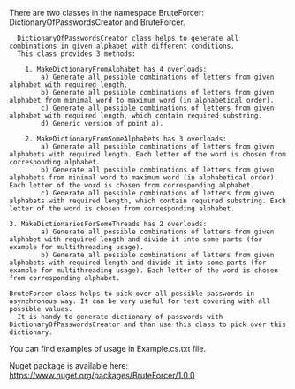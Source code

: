 There are two classes in the namespace BruteForcer: DictionaryOfPasswordsCreator and BruteForcer.

	  DictionaryOfPasswordsCreator class helps to generate all combinations in given alphabet with different conditions.
	  This class provides 3 methods:
    
		1. MakeDictionaryFromAlphabet has 4 overloads:
			a) Generate all possible combinations of letters from given alphabet with required length.
			b) Generate all possible combinations of letters from given alphabet from minimal word to maximum word (in alphabetical order).
			c) Generate all possible combinations of letters from given alphabet with required length, which contain required substring.
			d) Generic version of point a).
      
		2. MakeDictionaryFromSomeAlphabets has 3 overloads:
			a) Generate all possible combinations of letters from given alphabets with required length. Each letter of the word is chosen from corresponding alphabet.
			b) Generate all possible combinations of letters from given alphabets from minimal word to maximum word (in alphabetical order). Each letter of the word is chosen from corresponding alphabet.
			c) Generate all possible combinations of letters from given alphabets with required length, which contain required substring. Each letter of the word is chosen from corresponding alphabet.
		
    3. MakeDictionariesForSomeThreads has 2 overloads:
			a) Generate all possible combinations of letters from given alphabet with required length and divide it into some parts (for example for multithreading usage).
			b) Generate all possible combinations of letters from given alphabets with required length and divide it into some parts (for example for multithreading usage). Each letter of the word is chosen from corresponding alphabet.	  
	  
    BruteForcer class helps to pick over all possible passwords in asynchronous way. It can be very useful for test covering with all possible values. 
	  It is handy to generate dictionary of passwords with DictionaryOfPasswordsCreator and than use this class to pick over this dictionary.

You can find examples of usage in Example.cs.txt file.

Nuget package is available here: https://www.nuget.org/packages/BruteForcer/1.0.0
